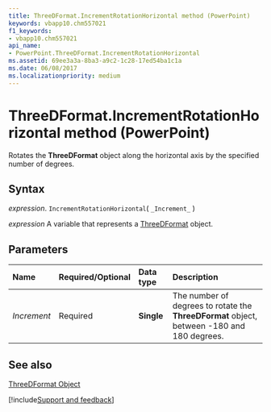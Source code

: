 ```yaml
---
title: ThreeDFormat.IncrementRotationHorizontal method (PowerPoint)
keywords: vbapp10.chm557021
f1_keywords:
- vbapp10.chm557021
api_name:
- PowerPoint.ThreeDFormat.IncrementRotationHorizontal
ms.assetid: 69ee3a3a-8ba3-a9c2-1c28-17ed54ba1c1a
ms.date: 06/08/2017
ms.localizationpriority: medium
---
```



# ThreeDFormat.IncrementRotationHorizontal method (PowerPoint)

Rotates the **ThreeDFormat** object along the horizontal axis by the specified number of degrees.


## Syntax

_expression_. `IncrementRotationHorizontal`( `_Increment_` )

_expression_ A variable that represents a [ThreeDFormat](PowerPoint.ThreeDFormat.md) object.


## Parameters



|Name|Required/Optional|Data type|Description|
|:-----|:-----|:-----|:-----|
| _Increment_|Required|**Single**|The number of degrees to rotate the **ThreeDFormat** object, between -180 and 180 degrees.|

## See also


[ThreeDFormat Object](PowerPoint.ThreeDFormat.md)

[!include[Support and feedback](~/includes/feedback-boilerplate.md)]